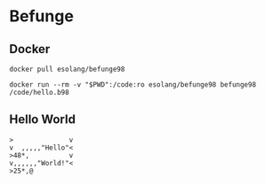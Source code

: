 # Befunge

## Docker
```
docker pull esolang/befunge98

docker run --rm -v "$PWD":/code:ro esolang/befunge98 befunge98 /code/hello.b98
```

## Hello World
```
>              v
v  ,,,,,"Hello"<
>48*,          v
v,,,,,,"World!"<
>25*,@
``` 